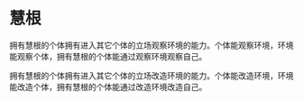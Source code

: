 # 慧根

拥有慧根的个体拥有进入其它个体的立场观察环境的能力。个体能观察环境，环境能观察个体，拥有慧根的个体能通过观察环境观察自己。

拥有慧根的个体拥有进入其它个体的立场改造环境的能力。个体能改造环境，环境能改造个体，拥有慧根的个体能通过改造环境改造自己。
